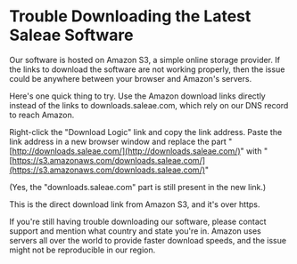 # Trouble Downloading the Latest Saleae Software

Our software is hosted on Amazon S3, a simple online storage provider. If the links to download the software are not working properly, then the issue could be anywhere between your browser and Amazon's servers.

Here's one quick thing to try. Use the Amazon download links directly instead of the links to downloads.saleae.com, which rely on our DNS record to reach Amazon.

Right-click the "Download Logic" link and copy the link address. Paste the link address in a new browser window and replace the part "[http://downloads.saleae.com/](http://downloads.saleae.com/)" with "[https://s3.amazonaws.com/downloads.saleae.com/](https://s3.amazonaws.com/downloads.saleae.com/)"

\(Yes, the "downloads.saleae.com" part is still present in the new link.\)

This is the direct download link from Amazon S3, and it's over https.

If you're still having trouble downloading our software, please contact support and mention what country and state you're in. Amazon uses servers all over the world to provide faster download speeds, and the issue might not be reproducible in our region.

